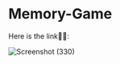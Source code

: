 # Memory-Game

Here is the link👨‍💻:

![Screenshot (330)](https://user-images.githubusercontent.com/90441055/205457314-1619b06f-f83e-4125-bcb0-3da52881a697.png)

